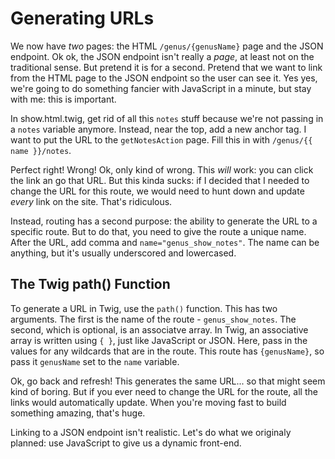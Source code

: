 # Generating URLs

We now have *two* pages: the HTML `/genus/{genusName}` page and the JSON endpoint.
Ok ok, the JSON endpoint isn't really a *page*, at least not on the traditional sense.
But pretend it is for a second. Pretend that we want to link from the HTML page to
the JSON endpoint so the user can see it. Yes yes, we're going to do something fancier
with JavaScript in a minute, but stay with me: this is important.

In show.html.twig, get rid of all this `notes` stuff because we're not passing in
a `notes` variable anymore. Instead, near the top, add a new anchor tag. I want to
put the URL to the `getNotesAction` page. Fill this in with `/genus/{{ name }}/notes`.

Perfect right! Wrong! Ok, only kind of wrong. This *will* work: you can click the
link an go that URL. But this kinda sucks: if I decided that I needed to change
the URL for this route, we would need to hunt down and update *every* link on the
site. That's ridiculous.

Instead, routing has a second purpose: the ability to generate the URL to a specific
route. But to do that, you need to give the route a unique name. After the URL, add
comma and `name="genus_show_notes"`. The name can be anything, but it's usually
underscored and lowercased.

## The Twig path() Function

To generate a URL in Twig, use the `path()` function. This has two arguments. The
first is the name of the route - `genus_show_notes`. The second, which is optional,
is an associatve array. In Twig, an associative array is written using `{ }`, just
like JavaScript or JSON. Here, pass in the values for any wildcards that are in the
route. This route has `{genusName}`, so pass it `genusName` set to the `name` variable.

Ok, go back and refresh! This generates the same URL... so that might seem kind of
boring. But if you ever need to change the URL for the route, all the links would
automatically update. When you're moving fast to build something amazing, that's
huge.

Linking to a JSON endpoint isn't realistic. Let's do what we originaly planned: use
JavaScript to give us a dynamic front-end.
